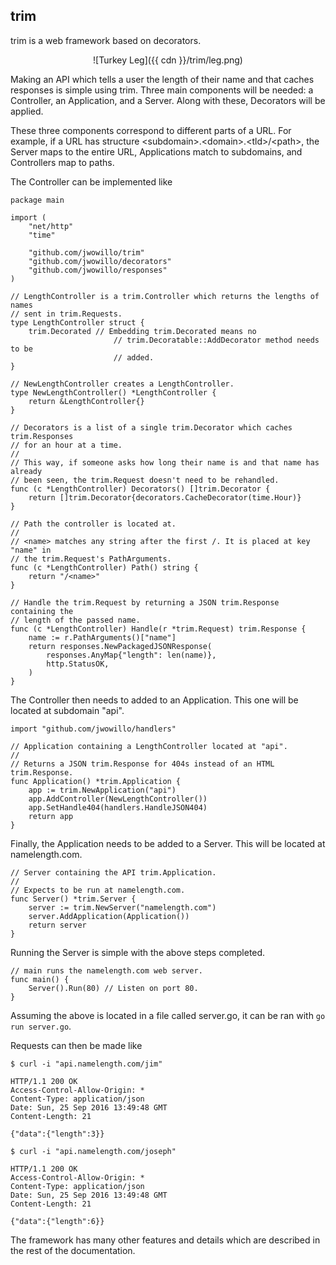 ## trim

trim is a web framework based on decorators.

<center>![Turkey Leg]({{ cdn }}/trim/leg.png)</center>

Making an API which tells a user the length of their name and that caches
responses is simple using trim. Three main components will be needed: a
Controller, an Application, and a Server. Along with these, Decorators will
be applied.

These three components correspond to different parts of a URL. For example, if a
URL has structure \<subdomain\>.\<domain\>.\<tld\>/\<path\>, the Server maps to
the entire URL, Applications match to subdomains, and Controllers map to paths.

The Controller can be implemented like

```
package main

import (
	"net/http"
	"time"

	"github.com/jwowillo/trim"
	"github.com/jwowillo/decorators"
	"github.com/jwowillo/responses"
)

// LengthController is a trim.Controller which returns the lengths of names
// sent in trim.Requests.
type LengthController struct {
	trim.Decorated // Embedding trim.Decorated means no
                       // trim.Decoratable::AddDecorator method needs to be
                       // added.
}

// NewLengthController creates a LengthController.
type NewLengthController() *LengthController {
	return &LengthController{}
}

// Decorators is a list of a single trim.Decorator which caches trim.Responses
// for an hour at a time.
//
// This way, if someone asks how long their name is and that name has already
// been seen, the trim.Request doesn't need to be rehandled.
func (c *LengthController) Decorators() []trim.Decorator {
	return []trim.Decorator{decorators.CacheDecorator(time.Hour)}
}

// Path the controller is located at.
//
// <name> matches any string after the first /. It is placed at key "name" in
// the trim.Request's PathArguments.
func (c *LengthController) Path() string {
	return "/<name>"
}

// Handle the trim.Request by returning a JSON trim.Response containing the
// length of the passed name.
func (c *LengthController) Handle(r *trim.Request) trim.Response {
	name := r.PathArguments()["name"]
	return responses.NewPackagedJSONResponse(
		responses.AnyMap{"length": len(name)},
		http.StatusOK,
	)
}
```

The Controller then needs to added to an Application. This one will be located
at subdomain "api".

```
import "github.com/jwowillo/handlers"

// Application containing a LengthController located at "api".
//
// Returns a JSON trim.Response for 404s instead of an HTML trim.Response.
func Application() *trim.Application {
	app := trim.NewApplication("api")
	app.AddController(NewLengthController())
	app.SetHandle404(handlers.HandleJSON404)
	return app
}
```

Finally, the Application needs to be added to a Server. This will be located
at namelength.com.

```
// Server containing the API trim.Application.
//
// Expects to be run at namelength.com.
func Server() *trim.Server {
	server := trim.NewServer("namelength.com")
	server.AddApplication(Application())
	return server
}
```

Running the Server is simple with the above steps completed.

```
// main runs the namelength.com web server.
func main() {
	Server().Run(80) // Listen on port 80.
}
```

Assuming the above is located in a file called server.go, it can be ran with
`go run server.go`.

Requests can then be made like

```
$ curl -i "api.namelength.com/jim"

HTTP/1.1 200 OK
Access-Control-Allow-Origin: *
Content-Type: application/json
Date: Sun, 25 Sep 2016 13:49:48 GMT
Content-Length: 21

{"data":{"length":3}}

$ curl -i "api.namelength.com/joseph"

HTTP/1.1 200 OK
Access-Control-Allow-Origin: *
Content-Type: application/json
Date: Sun, 25 Sep 2016 13:49:48 GMT
Content-Length: 21

{"data":{"length":6}}
```

The framework has many other features and details which are described in the
rest of the documentation.
